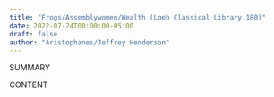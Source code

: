 ```yaml
---
title: "Frogs/Assemblywomen/Wealth (Loeb Classical Library 180)"
date: 2022-07-24T00:00:00-05:00
draft: false
author: "Aristophanes/Jeffrey Henderson"
---
```


SUMMARY

<!--more-->

CONTENT